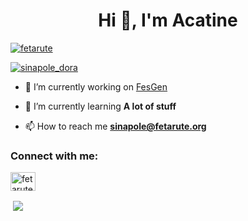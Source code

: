 <h1 align="center">Hi 👋, I'm Acatine</h1>

<p align="left"> <a href="https://twitter.com/fetarute" target="blank"><img src="https://img.shields.io/twitter/follow/fetarute?logo=twitter&style=for-the-badge" alt="fetarute" /></a> </p>
<p align="left"> <a href="https://twitter.com/sinapole_dora" target="blank"><img src="https://img.shields.io/twitter/follow/sinapole_dora?logo=twitter&style=for-the-badge" alt="sinapole_dora" /></a> </p>

- 🔭 I’m currently working on [FesGen](https://github.com/Team-Cenlinc/FesGen/tree/main)

- 🌱 I’m currently learning **A lot of stuff**

- 📫 How to reach me **sinapole@fetarute.org**

<h3 align="left">Connect with me:</h3>
<p align="left">
<a href="https://twitter.com/fetarute" target="blank"><img align="center" src="https://raw.githubusercontent.com/rahuldkjain/github-profile-readme-generator/master/src/images/icons/Social/twitter.svg" alt="fetarute" height="30" width="40" /></a>
</p>

<p>&nbsp;<img align="center" src="https://github-readme-stats.vercel.app/api?username=Sinapole&show_icons=true&count-private=true&bg_color=29B3A3,368AA6,4A65B5&title_color=ffffff&text_color=ffffff&icon_color=ffffff&locale=cn" /></p>
